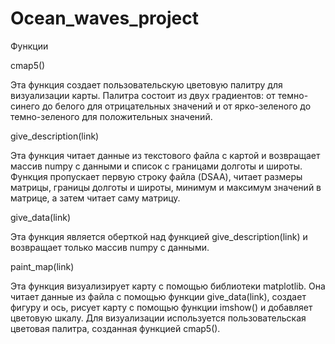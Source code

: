 # Ocean_waves_project

Функции

cmap5()

Эта функция создает пользовательскую цветовую палитру для визуализации карты. Палитра состоит из двух градиентов: от темно-синего до белого для отрицательных значений и от ярко-зеленого до темно-зеленого для положительных значений.

give_description(link)

Эта функция читает данные из текстового файла с картой и возвращает массив numpy с данными и список с границами долготы и широты. Функция пропускает первую строку файла (DSAA), читает размеры матрицы, границы долготы и широты, минимум и максимум значений в матрице, а затем читает саму матрицу.

give_data(link)

Эта функция является оберткой над функцией give_description(link) и возвращает только массив numpy с данными.

paint_map(link)

Эта функция визуализирует карту с помощью библиотеки matplotlib. Она читает данные из файла с помощью функции give_data(link), создает фигуру и ось, рисует карту с помощью функции imshow() и добавляет цветовую шкалу. Для визуализации используется пользовательская цветовая палитра, созданная функцией cmap5().

